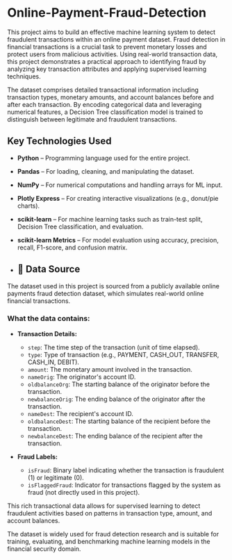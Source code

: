 # Online-Payment-Fraud-Detection

This project aims to build an effective machine learning system to detect fraudulent transactions within an online payment dataset. Fraud detection in financial transactions is a crucial task to prevent monetary losses and protect users from malicious activities. Using real-world transaction data, this project demonstrates a practical approach to identifying fraud by analyzing key transaction attributes and applying supervised learning techniques.

The dataset comprises detailed transactional information including transaction types, monetary amounts, and account balances before and after each transaction. By encoding categorical data and leveraging numerical features, a Decision Tree classification model is trained to distinguish between legitimate and fraudulent transactions.

##  Key Technologies Used

- **Python** – Programming language used for the entire project.
- **Pandas** – For loading, cleaning, and manipulating the dataset.
- **NumPy** – For numerical computations and handling arrays for ML input.
- **Plotly Express** – For creating interactive visualizations (e.g., donut/pie charts).
- **scikit-learn** – For machine learning tasks such as train-test split, Decision Tree classification, and evaluation.
- **scikit-learn Metrics** – For model evaluation using accuracy, precision, recall, F1-score, and confusion matrix.

- ## 📂 Data Source

The dataset used in this project is sourced from a publicly available online payments fraud detection dataset, which simulates real-world online financial transactions.

### What the data contains:
- **Transaction Details:**  
  - `step`: The time step of the transaction (unit of time elapsed).  
  - `type`: Type of transaction (e.g., PAYMENT, CASH_OUT, TRANSFER, CASH_IN, DEBIT).  
  - `amount`: The monetary amount involved in the transaction.  
  - `nameOrig`: The originator's account ID.  
  - `oldbalanceOrg`: The starting balance of the originator before the transaction.  
  - `newbalanceOrig`: The ending balance of the originator after the transaction.  
  - `nameDest`: The recipient's account ID.  
  - `oldbalanceDest`: The starting balance of the recipient before the transaction.  
  - `newbalanceDest`: The ending balance of the recipient after the transaction.  

- **Fraud Labels:**  
  - `isFraud`: Binary label indicating whether the transaction is fraudulent (1) or legitimate (0).  
  - `isFlaggedFraud`: Indicator for transactions flagged by the system as fraud (not directly used in this project).  

This rich transactional data allows for supervised learning to detect fraudulent activities based on patterns in transaction type, amount, and account balances.

The dataset is widely used for fraud detection research and is suitable for training, evaluating, and benchmarking machine learning models in the financial security domain.

